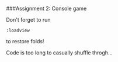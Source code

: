 ###Assignment 2: Console game

Don't forget to run 
```
:loadview
```
to restore folds!

Code is too long to casually shuffle throgh...
